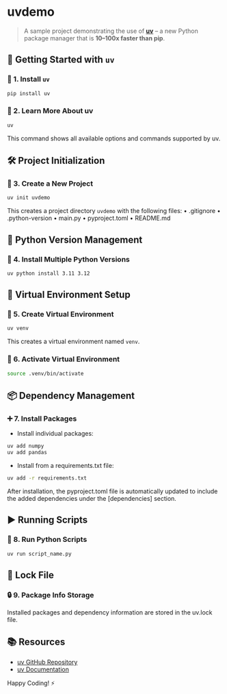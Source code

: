 # uvdemo

> A sample project demonstrating the use of **[uv](https://github.com/astral-sh/uv)** – a new Python package manager that is **10–100x faster than pip**.

## 🚀 Getting Started with `uv`

### 🔧 1. Install `uv`
```bash
pip install uv
```


### 📖 2. Learn More About uv
```bash
uv
```
This command shows all available options and commands supported by uv.



## 🛠️ Project Initialization

### 📁 3. Create a New Project
```bash
uv init uvdemo
```
This creates a project directory `uvdemo` with the following files:
	•	.gitignore
	•	.python-version
	•	main.py
	•	pyproject.toml
	•	README.md


## 🐍 Python Version Management

### 📌 4. Install Multiple Python Versions
```bash
uv python install 3.11 3.12
```


## 🧪 Virtual Environment Setup

### 🌱 5. Create Virtual Environment
```bash
uv venv
```
This creates a virtual environment named `venv`.

### 🧬 6. Activate Virtual Environment
```bash
source .venv/bin/activate
```



## 📦 Dependency Management

### ➕ 7. Install Packages
- Install individual packages:
```bash
uv add numpy
uv add pandas
```
- Install from a requirements.txt file:
```bash
uv add -r requirements.txt
```
After installation, the pyproject.toml file is automatically updated to include the added dependencies under the [dependencies] section.



## ▶️ Running Scripts

### 🐍 8. Run Python Scripts
```bash
uv run script_name.py
```




## 📄 Lock File

### 🔒 9. Package Info Storage

Installed packages and dependency information are stored in the uv.lock file.



## 📚 Resources
- [uv GitHub Repository](https://github.com/astral-sh/uv)
- [uv Documentation](https://docs.astral.sh/uv/)



Happy Coding! ⚡️
